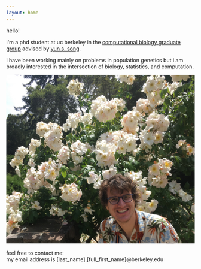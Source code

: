 ```yaml
---
layout: home
---
```


hello!

i'm a phd student at uc berkeley in the
[computational biology graduate group](http://ccb.berkeley.edu)
advised by [yun s. song](https://people.eecs.berkeley.edu/~yss/).


i have been working mainly on problems in population genetics but i am broadly
interested in the intersection of biology, statistics, and computation.

![cheesin at the berkeley rose garden](/assets/cheesin.jpg)

feel free to contact me:  
my email address is [last_name].[full_first_name]@berkeley.edu
